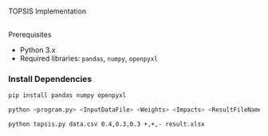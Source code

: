 # 
TOPSIS Implementation  

## 
Prerequisites           
- Python 3.x
- Required libraries: `pandas`, `numpy`, `openpyxl`

### Install Dependencies   
```bash
pip install pandas numpy openpyxl

python <program.py> <InputDataFile> <Weights> <Impacts> <ResultFileName>

python topsis.py data.csv 0.4,0.3,0.3 +,+,- result.xlsx

